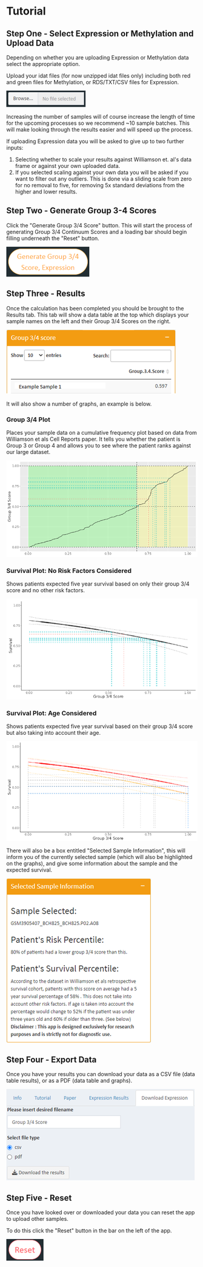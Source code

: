 # Tutorial
## Step One - Select Expression or Methylation and Upload Data

Depending on whether you are uploading Expression or Methylation data select the appropriate option.

Upload your idat files (for now unzipped idat files only) including both red and green files for Methylation, or RDS/TXT/CSV files for Expression.

![upload.png](app_upload.png "Upload")

Increasing the number of samples will of course increase the length of time for the upcoming processes so we recommend ~10 sample batches. This will make looking through the results easier and will speed up the process.

If uploading Expression data you will be asked to give up to two further inputs:  
1. Selecting whether to scale your results against Williamson et. al's data frame or against your own uploaded data.
2.  If you selected scaling against your own data you will be asked if you want to filter out any outliers. This is done via a sliding scale from zero for no removal to five, for removing 5x standard deviations from the higher and lower results.

## Step Two - Generate Group 3-4 Scores

Click the "Generate Group 3/4 Score" button. This will start the process of generating Group 3/4 Continuum Scores and a loading bar should begin filling underneath the "Reset" button.

![Generate Scores](app_generate.png "Generate")

## Step Three - Results

Once the calculation has been completed you should be brought to the Results tab. This tab will show a data table at the top which displays your sample names on the left and their Group 3/4 Scores on the right.

![Results Table](app_score_table.png "Results Table")

It will also show a number of graphs, an example is below.

### Group 3/4 Plot
Places your sample data on a cumulative frequency plot based on data from Williamson et als Cell Reports paper. It tells you whether the patient is Group 3 or Group 4 and allows you to see where the patient ranks against our large dataset.

![Results Graph](app_result_graph.png "Results Graph")

### Survival Plot: No Risk Factors Considered
Shows patients expected five year survival based on only their group 3/4 score and no other risk factors.

![Survival Plot 1](app-survival-plot1.png "Survival Plot: No Risk Factors Considered")

### Survival Plot: Age Considered
Shows patients expected five year survival based on their group 3/4 score but also taking into account their age.

![Survival Plot Age](app-survivalAge.png "Survival Plot: Age Considered")

There will also be a box entitled "Selected Sample Information", this will inform you of the currently selected sample (which will also be highlighted on the graphs), and give some information about the sample and the expected survival.

![Selections](app_sample_selected.png "Selected Sample Information")

## Step Four - Export Data

Once you have your results you can download your data as a CSV file (data table results), or as a PDF (data table and graphs).

![Download](app-download.png "Download")

## Step Five - Reset

Once you have looked over or downloaded your data you can reset the app to upload other samples. 

To do this click the "Reset" button in the bar on the left of the app.

![Reset](app_reset.png "Reset")
